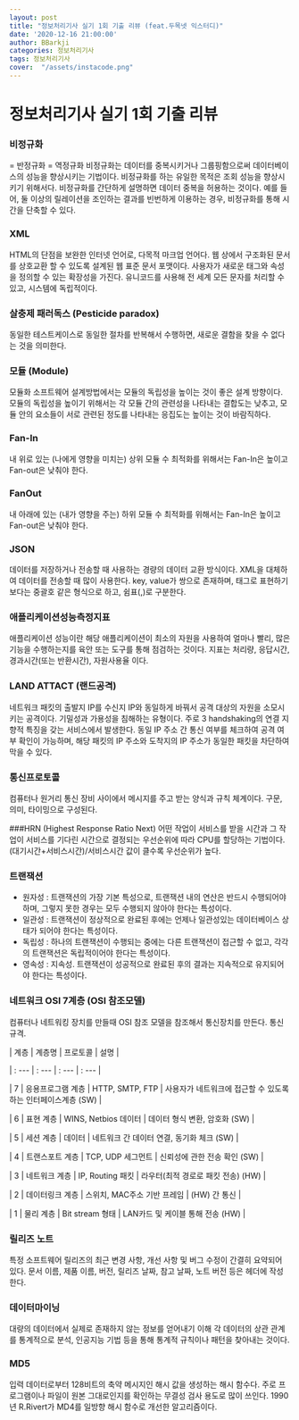 ```yaml
---
layout: post
title: "정보처리기사 실기 1회 기출 리뷰 (feat.두목넷 익스터디)"
date: '2020-12-16 21:00:00'
author: BBarkji
categories: 정보처리기사
tags: 정보처리기사
cover:  "/assets/instacode.png"
---
```




# 정보처리기사 실기 1회 기출 리뷰



### 비정규화 
= 반정규화 = 역정규화
비정규화는 데이터를 중복시키거나 그룹핑함으로써 데이터베이스의 성능을 향상시키는 기법이다. 비정규화를 하는 유일한 목적은 조회 성능을 향상시키기 위해서다. 비정규화를 간단하게 설명하면 데이터 중복을 허용하는 것이다. 예를 들어, 둘 이상의 릴레이션을 조인하는 결과를 빈번하게 이용하는 경우, 비정규화를 통해 시간을 단축할 수 있다.



### XML
HTML의 단점을 보완한 인터넷 언어로, 다목적 마크업 언어다. 웹 상에서 구조화된 문서를 상호교환 할 수 있도록 설계된 웹 표준 문서 포맷이다. 사용자가 새로운 태그와 속성을 정의할 수 있는 확장성을 가진다. 유니코드를 사용해 전 세계 모든 문자를 처리할 수 있고, 시스템에 독립적이다.



### 살충제 패러독스 (Pesticide paradox)
동일한 테스트케이스로 동일한 절차를 반복해서 수행하면, 새로운 결함을 찾을 수 없다는 것을 의미한다. 



### 모듈 (Module)
모듈화 소프트웨어 설계방법에서는 모듈의 독립성을 높이는 것이 좋은 설계 방향이다.
모듈의 독립성을 높이기 위해서는 각 모듈 간의 관련성을 나타내는 결합도는 낮추고, 모듈 안의 요소들이 서로 관련된 정도를 나타내는 응집도는 높이는 것이 바람직하다.



### Fan-In
내 위로 있는 (나에게 영향을 미치는) 상위 모듈 수
최적화를 위해서는 Fan-In은 높이고 Fan-out은 낮춰야 한다.



### FanOut
내 아래에 있는 (내가 영향을 주는) 하위 모듈 수
최적화를 위해서는 Fan-In은 높이고 Fan-out은 낮춰야 한다.



### JSON
데이터를 저장하거나 전송할 때 사용하는 경량의 데이터 교환 방식이다.
XML을 대체하여 데이터를 전송할 때 많이 사용한다. key, value가 쌍으로 존재하며, 태그로 표현하기 보다는 중괄호 같은 형식으로 하고, 쉼표(,)로 구분한다.



### 애플리케이션성능측정지표
애플리케이션 성능이란 해당 애플리케이션이 최소의 자원을 사용하여 얼마나 빨리, 많은 기능을 수행하는지를 육안 또는 도구를 통해 점검하는 것이다. 지표는 처리량, 응답시간, 경과시간(또는 반환시간), 자원사용율 이다.



### LAND ATTACT (랜드공격)
네트워크 패킷의 출발지 IP를 수신지 IP와 동일하게 바꿔서 공격 대상의 자원을 소모시키는 공격이다. 기밀성과 가용성을 침해하는 유형이다. 주로 3 handshaking의 연결 지향적 특징을 갖는 서비스에서 발생한다. 동일 IP 주소 간 통신 여부를 체크하여 공격 여부 확인이 가능하며, 해당 패킷의 IP 주소와 도착지의 IP 주소가 동일한 패킷을 차단하여 막을 수 있다.



### 통신프로토콜
컴퓨터나 원거리 통신 장비 사이에서 메시지를 주고 받는 양식과 규칙 체계이다. 
구문, 의미, 타이밍으로 구성된다.



###HRN (Highest Response Ratio Next)
어떤 작업이 서비스를 받을 시간과 그 작업이 서비스를 기다린 시간으로 결정되는 우선순위에 따라 CPU를 할당하는 기법이다. (대기시간+서비스시간)/서비스시간 값이 클수록 우선순위가 높다.



### 트랜잭션
* 원자성 : 트랜잭션의 가장 기본 특성으로, 트랜잭션 내의 연산은 반드시 수행되어야 하며, 그렇지 못한 경우는 모두 수행되지 않아야 한다는 특성이다.
* 일관성 : 트랜잭션이 정상적으로 완료된 후에는 언제나 일관성있는 데이터베이스 상태가 되어야 한다는 특성이다.
* 독립성 : 하나의 트랜잭션이 수행되는 중에는 다른 트랜잭션이 접근할 수 없고, 각각의 트랜잭션은 독립적이어야 한다는 특성이다.
* 영속성 : 지속성. 트랜잭션이 성공적으로 완료된 후의 결과는 지속적으로 유지되어야 한다는 특성이다.



### 네트워크 OSI 7계층 (OSI 참조모델)
컴퓨터나 네트워킹 장치를 만들때 OSI 참조 모델을 참조해서 통신장치를 만든다. 통신 규격.

| 계층 | 계층명 | 프로토콜 | 설명 |

| : --- | : --- | : --- | : --- |

| 7 | 응용프로그램 계층 | HTTP, SMTP, FTP | 사용자가 네트워크에 접근할 수 있도록 하는 인터페이스계층 (SW) |

| 6 | 표현 계층 | WINS, Netbios 데이터 | 데이터 형식 변환, 암호화 (SW) |

| 5 | 세션 계층 | 데이터 | 네트워크 간 데이터 연결, 동기화 체크 (SW) |

| 4 | 트랜스포트 계층 | TCP, UDP 세그먼트 | 신뢰성에 관한 전송 확인 (SW) |

| 3 | 네트워크 계층 | IP, Routing 패킷 | 라우터(최적 경로로 패킷 전송) (HW) |

| 2 | 데이터링크 계층 | 스위치, MAC주소 기반 프레임 | (HW) 간 통신 |

| 1 | 물리 계층 | Bit stream 형태 | LAN카드 및 케이블 통해 전송 (HW) |



### 릴리즈 노트
특정 소프트웨어 릴리즈의 최근 변경 사항, 개선 사항 및 버그 수정이 간결히 요약되어 있다. 문서 이름, 제품 이름, 버전, 릴리즈 날짜, 참고 날짜, 노트 버전 등은 헤더에 작성한다.



### 데이터마이닝
대량의 데이터에서 실제로 존재하지 않는 정보를 얻어내기 이해 각 데이터의 상관 관계를 통계적으로 분석, 인공지능 기법 등을 통해 통계적 규칙이나 패턴을 찾아내는 것이다.



### MD5
입력 데이터로부터 128비트의 축약 메시지인 해시 값을 생성하는 해시 함수다. 주로 프로그램이나 파일이 원본 그대로인지를 확인하는 무결성 검사 용도로 많이 쓰인다. 1990년 R.Rivert가 MD4를 일방향 해시 함수로 개선한 알고리즘이다.
